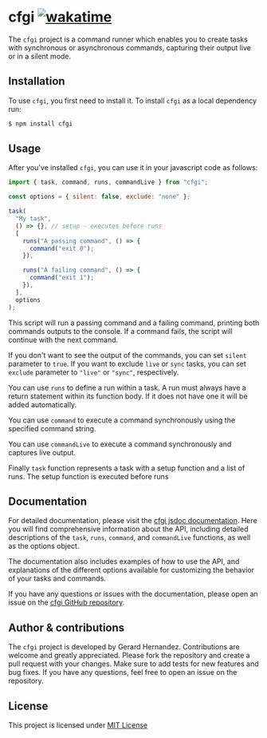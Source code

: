 # cfgi [![wakatime](https://wakatime.com/badge/github/jaredthejellyfish/cfgi.svg)](https://wakatime.com/badge/github/jaredthejellyfish/cfgi)

The `cfgi` project is a command runner which enables you to create tasks with synchronous or asynchronous commands, capturing their output live or in a silent mode.

## Installation

To use `cfgi`, you first need to install it. To install `cfgi` as a local dependency run:

```sh
$ npm install cfgi
```

## Usage

After you've installed `cfgi`, you can use it in your javascript code as follows:

```javascript
import { task, command, runs, commandLive } from "cfgi";

const options = { silent: false, exclude: "none" };

task(
  "My task",
  () => {}, // setup - executes before runs
  [
    runs("A passing command", () => {
      command("exit 0");
    }),

    runs("A failing command", () => {
      command("exit 1");
    }),
  ],
  options
);
```

This script will run a passing command and a failing command, printing both commands outputs to the console. If a command fails, the script will continue with the next command.

If you don't want to see the output of the commands, you can set `silent` parameter to `true`. If you want to exclude `live` or `sync` tasks, you can set `exclude` parameter to `"live"` or `"sync"`, respectively.

You can use `runs` to define a run within a task. A run must always have a return statement within its function body. If it does not have one it will be added automatically.

You can use `command` to execute a command synchronously using the specified command string.

You can use `commandLive` to execute a command synchronously and captures live output.

Finally `task` function represents a task with a setup function and a list of runs. The setup function is executed before runs

## Documentation

For detailed documentation, please visit the [cfgi jsdoc documentation](https://jaredthejellyfish.github.io/cfgi/). Here you will find comprehensive information about the API, including detailed descriptions of the `task`, `runs`, `command`, and `commandLive` functions, as well as the options object.

The documentation also includes examples of how to use the API, and explanations of the different options available for customizing the behavior of your tasks and commands.

If you have any questions or issues with the documentation, please open an issue on the [cfgi GitHub repository](https://github.com/jaredthejellyfish/cfgi/issues).

## Author & contributions

The `cfgi` project is developed by Gerard Hernandez. Contributions are welcome and greatly appreciated. Please fork the repository and create a pull request with your changes. Make sure to add tests for new features and bug fixes. If you have any questions, feel free to open an issue on the repository.

## License

This project is licensed under [MIT License](./LICENSE)
